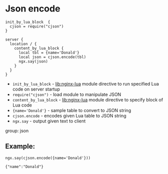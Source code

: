 # Json encode

```nginx
init_by_lua_block  {
  cjson = require("cjson")
}

server {
  location / {
    content_by_lua_block {
      local tbl = {name='Donald'}
      local json = cjson.encode(tbl)
      ngx.say(json)
    }
  }
}
```

- `init_by_lua_block` - [lib:nginx-lua](/nginx-lua/how-to-install-nginx-lua-module-in-ubuntu-ubuntuversion) module directive to run specified Lua code on server startup
- `require("cjson")` - load module to manipulate JSON
- `content_by_lua_block` - [lib:nginx-lua](/nginx-lua/how-to-install-nginx-lua-module-in-ubuntu-ubuntuversion) module directive to specify block of Lua code
- `{name='Donald'}` - sample table to convert to JSON string
- `cjson.encode` - encodes given Lua table to JSON string
- `ngx.say` - output given text to client

group: json

## Example: 
```nginx
ngx.say(cjson.encode({name='Donald'}))
```
```
{"name":"Donald"}

```

